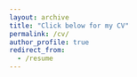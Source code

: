 ```yaml
---
layout: archive
title: "Click below for my CV"
permalink: /cv/
author_profile: true
redirect_from:
  - /resume
---
```



